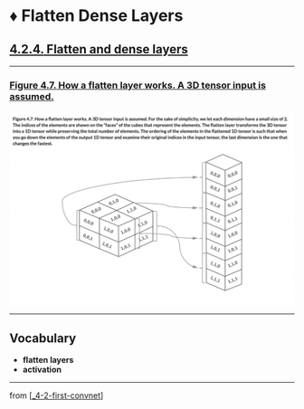 # ♦️ Flatten Dense Layers

## [**4.2.4.** Flatten and dense layers](https://livebook.manning.com/book/deep-learning-with-javascript/chapter-4/60)

---

### [**Figure 4.7.** How a flatten layer works. A 3D tensor input is assumed.](https://livebook.manning.com/book/deep-learning-with-javascript/chapter-4/ch04fig07)

<img src="../../../assets/figures/Figure_4-7.png">

---

## **Vocabulary**

- **flatten layers**
- **activation**

---

from [[_4-2-first-convnet]]

[//begin]: # "Autogenerated link references for markdown compatibility"
[_4-2-first-convnet]: _4-2-first-convnet.md "♦️ First ConvNet"
[//end]: # "Autogenerated link references"
